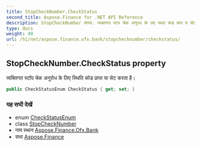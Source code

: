 ```yaml
---
title: StopCheckNumber.CheckStatus
second_title: Aspose.Finance for .NET API Reference
description: StopCheckNumber संपत्त. व्यक्तगत स्टप चेक अनुरध के लए स्थत कड प्रप्त य सेट करत है
type: docs
weight: 40
url: /hi/net/aspose.finance.ofx.bank/stopchecknumber/checkstatus/
---
```

## StopCheckNumber.CheckStatus property

व्यक्तिगत स्टॉप चेक अनुरोध के लिए स्थिति कोड प्राप्त या सेट करता है।

```csharp
public CheckStatusEnum CheckStatus { get; set; }
```

### यह सभी देखें

* enum [CheckStatusEnum](../../checkstatusenum/)
* class [StopCheckNumber](../)
* नाम स्थान [Aspose.Finance.Ofx.Bank](../../stopchecknumber/)
* सभा [Aspose.Finance](../../../)


